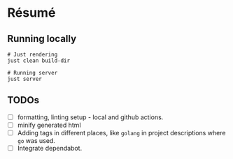 # Résumé

## Running locally

```shell
# Just rendering
just clean build-dir

# Running server
just server
```

## TODOs
- [ ] formatting, linting setup - local and github actions.
- [ ] minify generated html
- [ ] Adding tags in different places, like `golang` in project descriptions where `go` was used.
- [ ] Integrate dependabot.
